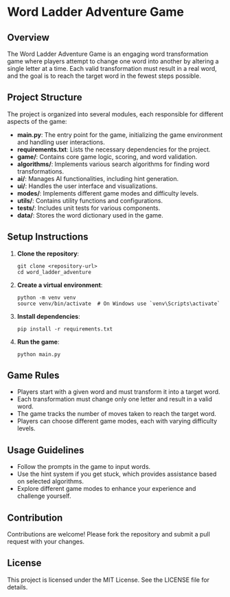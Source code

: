 # Word Ladder Adventure Game

## Overview
The Word Ladder Adventure Game is an engaging word transformation game where players attempt to change one word into another by altering a single letter at a time. Each valid transformation must result in a real word, and the goal is to reach the target word in the fewest steps possible.

## Project Structure
The project is organized into several modules, each responsible for different aspects of the game:

- **main.py**: The entry point for the game, initializing the game environment and handling user interactions.
- **requirements.txt**: Lists the necessary dependencies for the project.
- **game/**: Contains core game logic, scoring, and word validation.
- **algorithms/**: Implements various search algorithms for finding word transformations.
- **ai/**: Manages AI functionalities, including hint generation.
- **ui/**: Handles the user interface and visualizations.
- **modes/**: Implements different game modes and difficulty levels.
- **utils/**: Contains utility functions and configurations.
- **tests/**: Includes unit tests for various components.
- **data/**: Stores the word dictionary used in the game.

## Setup Instructions
1. **Clone the repository**:
   ```
   git clone <repository-url>
   cd word_ladder_adventure
   ```

2. **Create a virtual environment**:
   ```
   python -m venv venv
   source venv/bin/activate  # On Windows use `venv\Scripts\activate`
   ```

3. **Install dependencies**:
   ```
   pip install -r requirements.txt
   ```

4. **Run the game**:
   ```
   python main.py
   ```

## Game Rules
- Players start with a given word and must transform it into a target word.
- Each transformation must change only one letter and result in a valid word.
- The game tracks the number of moves taken to reach the target word.
- Players can choose different game modes, each with varying difficulty levels.

## Usage Guidelines
- Follow the prompts in the game to input words.
- Use the hint system if you get stuck, which provides assistance based on selected algorithms.
- Explore different game modes to enhance your experience and challenge yourself.

## Contribution
Contributions are welcome! Please fork the repository and submit a pull request with your changes.

## License
This project is licensed under the MIT License. See the LICENSE file for details.